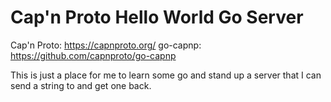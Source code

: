 # Cap'n Proto Hello World Go Server

Cap'n Proto: https://capnproto.org/
go-capnp: https://github.com/capnproto/go-capnp

This is just a place for me to learn some go and stand up a server that I can send a string to and get one back.
